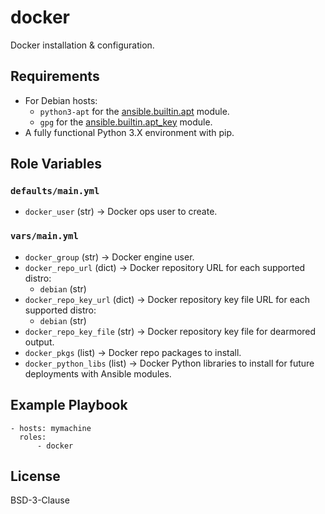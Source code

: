 docker
=========

Docker installation & configuration.

Requirements
------------

- For Debian hosts:
  - `python3-apt` for the [ansible.builtin.apt](https://docs.ansible.com/ansible/8/collections/ansible/builtin/apt_module.html) module.
  - `gpg` for the [ansible.builtin.apt_key](https://docs.ansible.com/ansible/8/collections/ansible/builtin/apt_key_module.html) module.
- A fully functional Python 3.X environment with pip.

Role Variables
--------------
### `defaults/main.yml`
- `docker_user` (str) &rarr; Docker ops user to create.

### `vars/main.yml`
- `docker_group` (str) &rarr; Docker engine user.
- `docker_repo_url` (dict) &rarr; Docker repository URL for each supported distro:
  - `debian` (str)
- `docker_repo_key_url` (dict) &rarr; Docker repository key file URL for each supported distro:
  - `debian` (str)
- `docker_repo_key_file` (str) &rarr; Docker repository key file for dearmored output.
- `docker_pkgs` (list) &rarr; Docker repo packages to install.
- `docker_python_libs` (list) &rarr; Docker Python libraries to install for future deployments with Ansible modules.

Example Playbook
----------------

```
- hosts: mymachine
  roles:
      - docker
```

License
-------

BSD-3-Clause
